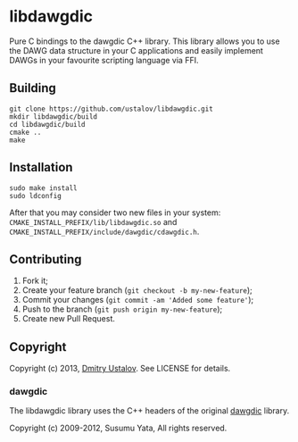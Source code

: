 # libdawgdic

Pure C bindings to the dawgdic C++ library. This library allows you to
use the DAWG data structure in your C applications and easily implement
DAWGs in your favourite scripting language via FFI.

## Building

```shell
git clone https://github.com/ustalov/libdawgdic.git
mkdir libdawgdic/build
cd libdawgdic/build
cmake ..
make
```

## Installation

```shell
sudo make install
sudo ldconfig
```

After that you may consider two new files in your system:
`CMAKE_INSTALL_PREFIX/lib/libdawgdic.so` and
`CMAKE_INSTALL_PREFIX/include/dawgdic/cdawgdic.h`.

## Contributing

1. Fork it;
2. Create your feature branch (`git checkout -b my-new-feature`);
3. Commit your changes (`git commit -am 'Added some feature'`);
4. Push to the branch (`git push origin my-new-feature`);
5. Create new Pull Request.

## Copyright

Copyright (c) 2013, [Dmitry Ustalov](http://eveel.ru). See LICENSE for details.

### dawgdic

The libdawgdic library uses the C++ headers of the original
[dawgdic](http://code.google.com/p/dawgdic/) library.

Copyright (c) 2009-2012, Susumu Yata, All rights reserved.
